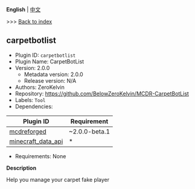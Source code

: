 **English** | [中文](readme-zh_cn.md)

\>\>\> [Back to index](/readme.md)

## carpetbotlist

- Plugin ID: `carpetbotlist`
- Plugin Name: CarpetBotList
- Version: 2.0.0
  - Metadata version: 2.0.0
  - Release version: N/A
- Authors: ZeroKelvin
- Repository: https://github.com/BelowZeroKelvin/MCDR-CarpetBotList
- Labels: `Tool`
- Dependencies:

| Plugin ID | Requirement |
| --- | --- |
| [mcdreforged](/plugins/mcdreforged/readme.md) | ~2.0.0-beta.1 |
| [minecraft_data_api](/plugins/minecraft_data_api/readme.md) | * |

- Requirements: None

**Description**

Help you manage your carpet fake player

